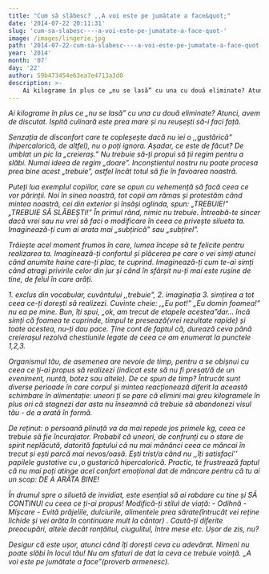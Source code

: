 ```yaml
---
title: "Cum să slăbesc? ,,A voi este pe jumătate a face&quot;"
date: '2014-07-22 20:11:31'
slug: 'cum-sa-slabesc----a-voi-este-pe-jumatate-a-face-quot-'
image: /images/lingerie.jpg
path: '2014-07-22-cum-sa-slabesc----a-voi-este-pe-jumatate-a-face-quot-.md'
year: '2014'
month: '07'
day: '22'
author: 59b473454e63ea7e4713a3d0
description: >-
    Ai kilograme în plus ce „nu se lasă” cu una cu două eliminate? Atunci, avem de discutat. Ispită culinară este prea mare și nu reușești să-i faci față.Senzația de disconfort care te copleșește dacă nu
---
```

<div class="kg-card-markdown"><p><em>Ai kilograme în plus ce „nu se lasă” cu una cu două eliminate? Atunci, avem de discutat.</em> <em>Ispită culinară este prea mare și nu reușești să-i faci față.</em></p>
<p><em>Senzația de disconfort care te copleșește dacă nu iei o ,,gustărică" (hipercalorică, de altfel), nu o poți ignora. Așadar, ce este de făcut? De umblat un pic la „creieraș.” </em><em>Nu trebuie să-ți propui să ții regim pentru a slăbi. Numai ideea de regim „doare”.</em> <em>Inconștientul nostru nu poate procesa prea bine acest „trebuie”, astfel încât totul să fie în favoarea noastră.</em></p>
<p><em>Puteți lua exemplul copiilor, care se opun cu vehemență să facă ceea ce vor părinții. Noi în sinea noastră, tot copii am rămas și protestăm când mintea noastră, cei din exterior și însăși oglinda, spun: „TREBUIE!” „TREBUIE SĂ SLĂBEȘTI!”</em> <em>În primul rând, nimic nu trebuie. Întreabă-te sincer dacă vrei sau nu vrei să faci o modificare în ceea ce privește silueta ta.</em> <em>Imaginează-ți cum ai arata mai „subțirică” sau „subțirel”.</em></p>
<p><em>Trăiește acel moment frumos în care, lumea începe să te felicite pentru realizarea ta. Imaginează-ți confortul și plăcerea pe care o vei simți atunci când anumite haine care-ți plac, te cuprind. Imaginează-ți cum te-ai simți când atragi privirile celor din jur și când în sfârșit nu-ți mai este rușine de tine, de felul în care arăți.</em></p>
<p><em> 1. exclus din vocabular, cuvântului ,,trebuie", 2. imaginația 3. simțirea a tot ceea ce-ți dorești să realizezi. Cuvinte cheie: ,„Eu pot!” „Eu domin foamea!” nu ea pe mine. Bun, îți spui, „ok, am trecut de etapele acestea”dar... încă simți că foamea te cuprinde, timpul te presează(vrei rezultate rapide) și toate acestea, nu-ți dau pace.</em> <em>Ține cont de faptul că, durează ceva până creierașul rezolvă chestiunile legate de ceea ce am enumerat la punctele 1,2,3. </em></p>
<p><em>Organismul tău, de asemenea are nevoie de timp, pentru a se obișnui cu ceea ce ți-ai propus să realizezi (indicat este să nu fi presat/ă de un eveniment, nuntă, botez sau altele).</em> <em>De ce spun de timp? Întrucât sunt diverse  perioade în care corpul și mintea reacționează diferit la această schimbare în alimentație: uneori ți se pare că elimini mai greu kilogramele în plus ori că stagnezi dar asta nu înseamnă că trebuie să abandonezi visul tău - de a arată în formă. </em></p>
<p><em>De reținut: o persoană plinuță va da mai repede jos primele kg, ceea ce trebuie să fie încurajator.</em> <em>Probabil că uneori, de confrunți cu o stare de spirit neplăcută, datorită faptului că nu mai mănânci ceea ce mâncai în trecut și ești parcă mai nevos/oasă. Ești trist/a când nu ,,îți satisfaci’’ papilele gustative cu ,o gustarică hipercalorică. Practic, te frustrează faptul că nu mai poți atinge acel confort emoțional dat de mâncare pentru că tu ai un scop: DE A ARĂTA BINE!</em></p>
<p><em>În drumul spre o siluetă de invidiat, este esențial să ai rabdare cu tine și SĂ CONTINUI cu ceea ce ți-ai propus! Modifică-ți stilul de viață: - Odihnă - Mișcare - Evită prăjelile, dulciurile, alimentele prea sărate(întrucât vei reține lichide și vei arăta în continuare mult la cântar) .</em> <em>Caută-ți diferite preocupări, altele decât ronțăitul, ciugulitul, între mese etc. Ușor de zis, nu?</em></p>
<p><em>Desigur că este ușor, atunci când îți dorești ceva cu adevărat. Nimeni nu poate slăbi în locul tău! Nu am sfaturi de dat la ceva ce trebuie voință. „</em><em>A voi este pe jumătate a face”(proverb armenesc).</em></p>
</div>
    